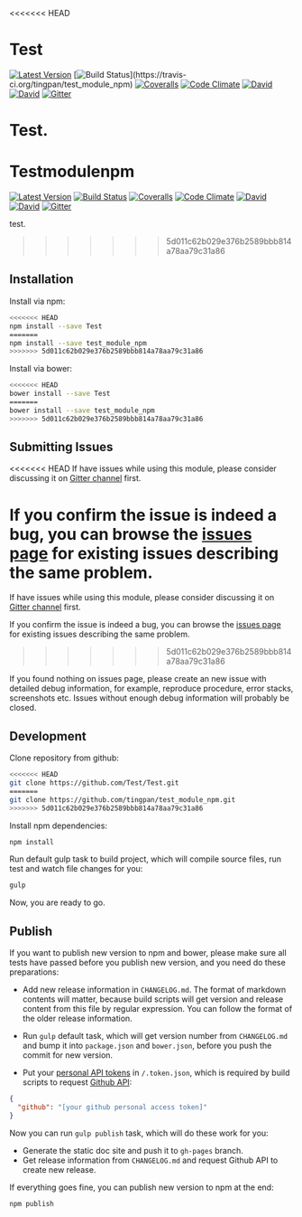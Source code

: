 <<<<<<< HEAD
# Test

[![Latest Version](https://img.shields.io/npm/v/Test.svg)](https://www.npmjs.com/package/Test)
[![Build Status](https://img.shields.io/travis/tingpan/test_module_npm.svg?)](https://travis-ci.org/tingpan/test_module_npm)
[![Coveralls](https://img.shields.io/coveralls/tingpan/test_module_npm.svg)](https://coveralls.io/github//tingpan/test_module_npm)
[![Code Climate](https://img.shields.io/codeclimate/github/tingpan/test_module_npm.svg)](https://codeclimate.com/github/tingpan/test_module_npm)
[![David](https://img.shields.io/david/Test/Test.svg)](https://david-dm.org/Test/Test)
[![David](https://img.shields.io/david/dev/Test/Test.svg)](https://david-dm.org/Test/Test#info=devDependencies)
[![Gitter](https://img.shields.io/gitter/room/nwjs/nw.js.svg)](https://gitter.im/Test/Test)

Test.
=======
# Testmodulenpm

[![Latest Version](https://img.shields.io/npm/v/test_module_npm.svg)](https://www.npmjs.com/package/test_module_npm)
[![Build Status](https://img.shields.io/travis/tingpan/test_module_npm.svg)](https://travis-ci.org/tingpan/test_module_npm)
[![Coveralls](https://img.shields.io/coveralls/tingpan/test_module_npm.svg)](https://coveralls.io/github/tingpan/test_module_npm)
[![Code Climate](https://img.shields.io/codeclimate/github/tingpan/test_module_npm.svg)](https://codeclimate.com/github/tingpan/test_module_npm)
[![David](https://img.shields.io/david/tingpan/test_module_npm.svg)](https://david-dm.org/tingpan/test_module_npm)
[![David](https://img.shields.io/david/dev/tingpan/test_module_npm.svg)](https://david-dm.org/tingpan/test_module_npm#info=devDependencies)
[![Gitter](https://img.shields.io/gitter/room/nwjs/nw.js.svg)](https://gitter.im/tingpan/test_module_npm)

test.
>>>>>>> 5d011c62b029e376b2589bbb814a78aa79c31a86

## Installation

Install via npm:

```bash
<<<<<<< HEAD
npm install --save Test
=======
npm install --save test_module_npm
>>>>>>> 5d011c62b029e376b2589bbb814a78aa79c31a86
```

Install via bower:

```bash
<<<<<<< HEAD
bower install --save Test
=======
bower install --save test_module_npm
>>>>>>> 5d011c62b029e376b2589bbb814a78aa79c31a86
```

## Submitting Issues

<<<<<<< HEAD
If have issues while using this module, please consider discussing it on [Gitter channel](https://gitter.im/Test/Test) first.

If you confirm the issue is indeed a bug, you can browse the [issues page](https://github.com/Test/Test/issues) for existing issues describing the same problem.
=======
If have issues while using this module, please consider discussing it on [Gitter channel](https://gitter.im/tingpan/test_module_npm) first.

If you confirm the issue is indeed a bug, you can browse the [issues page](https://github.com/tingpan/test_module_npm/issues) for existing issues describing the same problem.
>>>>>>> 5d011c62b029e376b2589bbb814a78aa79c31a86

If you found nothing on issues page, please create an new issue with detailed debug information, for example, reproduce procedure, error stacks, screenshots etc. Issues without enough debug information will probably be closed.

## Development

Clone repository from github:

```bash
<<<<<<< HEAD
git clone https://github.com/Test/Test.git
=======
git clone https://github.com/tingpan/test_module_npm.git
>>>>>>> 5d011c62b029e376b2589bbb814a78aa79c31a86
```

Install npm dependencies:

```bash
npm install
```

Run default gulp task to build project, which will compile source files, run test and watch file changes for you:

```bash
gulp
```

Now, you are ready to go.

## Publish

If you want to publish new version to npm and bower, please make sure all tests have passed before you publish new version, and you need do these preparations:

* Add new release information in `CHANGELOG.md`. The format of markdown contents will matter, because build scripts will get version and release content from this file by regular expression. You can follow the format of the older release information.

* Run `gulp` default task, which will get version number from `CHANGELOG.md` and bump it into `package.json` and `bower.json`, before you push the commit for new version.

* Put your [personal API tokens](https://github.com/blog/1509-personal-api-tokens) in `/.token.json`, which is required by build scripts to request [Github API](https://developer.github.com/v3/):

```json
{
  "github": "[your github personal access token]"
}
```

Now you can run `gulp publish` task, which will do these work for you:

* Generate the static doc site and push it to `gh-pages` branch.
* Get release information from `CHANGELOG.md` and request Github API to create new release.

If everything goes fine, you can publish new version to npm at the end:

```bash
npm publish
```
